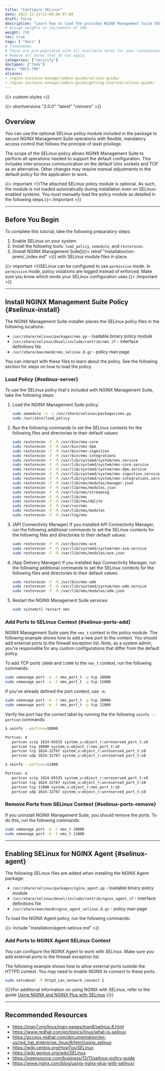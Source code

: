 ```yaml
---
title: "Configure SELinux"
date: 2021-12-21T12:00:00-07:00
draft: false
description: "Learn how to load the provided NGINX Management Suite SELinux policy to secure your NGINX Management Suite deployment."
# Assign weights in increments of 100
weight: 250
toc: true
tags: [ "docs" ]
# Taxonomies
# These are pre-populated with all available terms for your convenience.
# Remove all terms that do not apply.
categories: ["security"]
doctypes: ["task"]
docs: "DOCS-796"
aliases:
- /nginx-instance-manager/admin-guide/selinux-guide/
- /nginx-instance-manager/admin-guide/getting-started/selinux-guide/
---
```


{{< custom-styles >}}

{{< shortversions "2.0.0" "latest" "nimvers" >}}

## Overview

You can use the optional SELinux policy module included in the package to secure NGINX Management Suite operations with flexible, mandatory access control that follows the principle of least privilege.

The scope of the SELinux policy allows NGINX Management Suite to perform all operations needed to support the default configuration. This includes inter-process communication on the default Unix sockets and TCP as an alternative. Other changes may require manual adjustments to the default policy for the application to work.

{{< important >}}The attached SELinux policy module is optional. As such, the module is not loaded automatically during installation even on SELinux-enabled systems. You must manually load the policy module as detailed in the following steps.{{< /important >}}

---

## Before You Begin

To complete this tutorial, take the following preparatory steps:

1. Enable SELinux on your system.
2. Install the following tools: `load_policy`, `semodule`, and `restorecon`.  
3. [Install NGINX Management Suite]({{< relref "installation/on-prem/_index.md" >}}) with SELinux module files in place.

{{< important >}}SELinux can be configured to use `permissive` mode. In `permissive` mode, policy violations are logged instead of enforced. Make sure you know which mode your SELinux configuration uses.{{< /important >}}

---

## Install NGINX Management Suite Policy {#selinux-install}

The NGINX Management Suite installer places the SELinux policy files in the following locations:

- `/usr/share/selinux/packages/nms.pp` - loadable binary policy module
- `/usr/share/selinux/devel/include/contrib/nms.if` - interface definitions file
- `/usr/share/man/man8/nms_selinux.8.gz` - policy man page

You can interact with these files to learn about the policy. See the following section for steps on how to load the policy.

### Load Policy {#selinux-server}

To use the SELinux policy that's included with NGINX Management Suite, take the following steps:

1. Load the NGINX Management Suite policy:

    ```bash
    sudo semodule -n -i /usr/share/selinux/packages/nms.pp
    sudo /usr/sbin/load_policy
    ```

1. Run the following commands to set the SELinux contexts for the following files and directories to their default values:

   ```bash
   sudo restorecon -F -R /usr/bin/nms-core
   sudo restorecon -F -R /usr/bin/nms-dpm
   sudo restorecon -F -R /usr/bin/nms-ingestion
   sudo restorecon -F -R /usr/bin/nms-integrations
   sudo restorecon -F -R /usr/lib/systemd/system/nms.service
   sudo restorecon -F -R /usr/lib/systemd/system/nms-core.service
   sudo restorecon -F -R /usr/lib/systemd/system/nms-dpm.service
   sudo restorecon -F -R /usr/lib/systemd/system/nms-ingestion.service
   sudo restorecon -F -R /usr/lib/systemd/system/nms-integrations.service
   sudo restorecon -F -R /var/lib/nms/modules/manager.json
   sudo restorecon -F -R /var/lib/nms/modules.json
   sudo restorecon -F -R /var/lib/nms/streaming
   sudo restorecon -F -R /var/lib/nms
   sudo restorecon -F -R /var/lib/nms/dqlite
   sudo restorecon -F -R /var/run/nms
   sudo restorecon -F -R /var/lib/nms/modules
   sudo restorecon -F -R /var/log/nms
   ```

1. (API Connectivity Manager) If you installed API Connectivity Manager, run the following additional commands to set the SELinux contexts for the following files and directories to their default values:

    ```bash
    sudo restorecon -F -R /usr/bin/nms-acm
    sudo restorecon -F -R /usr/lib/systemd/system/nms-acm.service
    sudo restorecon -F -R /var/lib/nms/modules/acm.json
    ```

1. (App Delivery Manager) If you installed App Connectivity Manager, run the following additional commands to set the SELinux contexts for the following files and directories to their default values:

    ```bash
    sudo restorecon -F -R /usr/bin/nms-adm
    sudo restorecon -F -R /usr/lib/systemd/system/nms-adm.service
    sudo restorecon -F -R /var/lib/nms/modules/adm.json
    ```

1. Restart the NGINX Management Suite services:

    ```bash
    sudo systemctl restart nms
    ```
### Add Ports to SELinux Context {#selinux-ports-add}

NGINX Management Suite uses the `nms_t` context in the policy module. The following example shows how to add a new port to the context. You should add external ports to the firewall exception list. Note, as a system admin, you're responsible for any custom configurations that differ from the default policy.

To add TCP ports `10000` and `11000` to the `nmx_t` context, run the following commands:

```bash
sudo semanage port -a -t nms_port_t -p tcp 10000
sudo semanage port -a -t nms_port_t -p tcp 11000
```

If you've already defined the port context, use `-m`:

```bash
sudo semanage port -m -t nms_port_t -p tcp 10000
sudo semanage port -m -t nms_port_t -p tcp 11000
```

Verify the port has the correct label by running the the following `seinfo --portcon` commands:

``` bash
$ seinfo --portcon=10000

Portcon: 4
   portcon sctp 1024-65535 system_u:object_r:unreserved_port_t:s0
   portcon tcp 10000 system_u:object_r:nms_port_t:s0
   portcon tcp 1024-32767 system_u:object_r:unreserved_port_t:s0
   portcon udp 1024-32767 system_u:object_r:unreserved_port_t:s0

$ seinfo --portcon=11000

Portcon: 4
   portcon sctp 1024-65535 system_u:object_r:unreserved_port_t:s0
   portcon tcp 1024-32767 system_u:object_r:unreserved_port_t:s0
   portcon tcp 11000 system_u:object_r:nms_port_t:s0
   portcon udp 1024-32767 system_u:object_r:unreserved_port_t:s0
```

### Remove Ports from SELinux Context {#selinux-ports-remove}

If you uninstall NGINX Management Suite, you should remove the ports. To do this, run the following commands:

```bash
sudo semanage port -d -t nms_t 10000
sudo semanage port -d -t nms_t 11000
```

---

## Enabling SELinux for NGINX Agent {#selinux-agent}

The following SELinux files are added when installing the NGINX Agent package:

- `/usr/share/selinux/packages/nginx_agent.pp` - loadable binary policy module
- `/usr/share/selinux/devel/include/contrib/nginx_agent.if` - interface definitions file
- `/usr/share/man/man8/nginx_agent_selinux.8.gz` - policy man page

To load the NGINX Agent policy, run the following commands:

{{< include "installation/agent-selinux.md" >}}

### Add Ports to NGINX Agent SELinux Context

You can configure the NGINX Agent to work with SELinux. Make sure you add external ports to the firewall exception list.

The following example shows how to allow external ports outside the HTTPD context. You may need to enable NGINX to connect to these ports.

```bash
sudo setsebool -P httpd_can_network_connect 1
```

{{<see-also>}}For additional information on using NGINX with SELinux, refer to the guide [Using NGINX and NGINX Plus with SELinux](https://www.nginx.com/blog/using-nginx-plus-with-selinux/).{{</see-also>}}

---

## Recommended Resources

- https://man7.org/linux/man-pages/man8/selinux.8.html
- https://www.redhat.com/en/topics/linux/what-is-selinux
- https://access.redhat.com/documentation/en-us/red_hat_enterprise_linux/8/html/using_selinux
- https://wiki.centos.org/HowTos/SELinux
- https://wiki.gentoo.org/wiki/SELinux
- https://opensource.com/business/13/11/selinux-policy-guide
- https://www.nginx.com/blog/using-nginx-plus-with-selinux/
